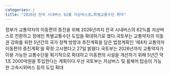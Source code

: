 ```yaml
---
categories: j
title: "2026년 전국 시내버스 62를 저상버스로…특별교통수단 확대"
---
```

정부가 교통약자의 이동편의 증진을 위해 2026년까지 전국 시내버스의 62%를 저상버스로 전환하고 장애인 특별교통수단 도입을 확대하기로 했다.국토부는 교통약자의 이동권 강화를 위한 5년간의 국가 정책 방향과 추진계획을 담은 법정계획인 ‘제4차 교통약자 이동편의 증진계획’을 확정·고시했다고 27일 밝혔다.국토부는 2026년까지 교통약자가 이용 가능한 교통수단을 획기적으로 확대하고 이동편의 시설을 개선하기 위해 5년간 약 1조 2000억원을 투입한다는 계획이다.우선 국토부는 저상버스 및 휠체어 탑승이 가능한 고속시외버스 등의 도입 확대